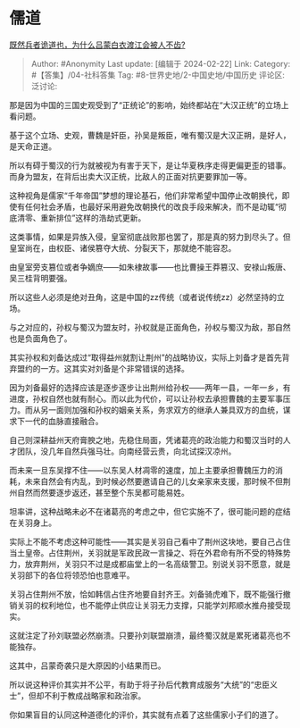 # 儒道
[既然兵者诡道也，为什么吕蒙白衣渡江会被人不齿?](https://www.zhihu.com/question/633168081/answer/3404417110)

> Author: #Anonymity
> Last update: [编辑于 2024-02-22]
> Link:
> Category: #【答集】/04-社科答集
> Tag: #8-世界史地/2-中国史地/中国历史 
> 评论区:
> 泛讨论:

那是因为中国的三国史观受到了“正统论”的影响，始终都站在“大汉正统”的立场上看问题。

基于这个立场、史观，曹魏是奸臣，孙吴是叛臣，唯有蜀汉是大汉正朔，是好人，是天命正道。

所以有碍于蜀汉的行为就被视为有害于天下，是让华夏秩序走得更偏更歪的错事。而身为盟友，在背后出卖大汉正统，比敌人的正面对抗更要罪加一等。

这种视角是儒家“千年帝国”梦想的理论基石，他们非常希望中国停止改朝换代，即使有任何社会矛盾，也最好采用避免改朝换代的改良手段来解决，而不是动辄“彻底清零、重新排位”这样的浩劫式更新。

这类事情，如果是异族入侵，皇室彻底战败那也罢了，那是真的努力到尽头了。但皇室尚在，由权臣、诸侯篡夺大统、分裂天下，那就绝不能容忍。

由皇室旁支篡位或者争嫡庶——如朱棣故事——也比曹操王莽篡汉、安禄山叛唐、吴三桂背明要强。

所以这些人必须是绝对丑角，这是中国的zz传统（或者说传统zz）必然坚持的立场。

与之对应的，孙权与蜀汉为盟友时，孙权就是正面角色，孙权与蜀汉为敌，那自然也是负面角色了。

其实孙权和刘备达成过“取得益州就割让荆州”的战略协议，实际上刘备才是首先背弃盟约的一方。这其实对刘备是个非常错误的选择。

因为刘备最好的选择应该是逐步逐步让出荆州给孙权——两年一县，一年一乡，有进度，孙权自然也就有耐心。而以此为代价，可以让孙权去承担曹魏的主要军事压力。而从另一面则加强和孙权的姻亲关系，务求双方的继承人兼具双方的血统，谋求下一代的血脉直接融合。

自己则深耕益州天府膏腴之地，先稳住局面，凭诸葛亮的政治能力和蜀汉当时的人才团队，没几年自然兵强马壮。向南经营云贵，向北试探汉凉州。

而未来一旦东吴撑不住——以东吴人材凋零的速度，加上主要承担曹魏压力的消耗，未来自然会有内乱，到时候必然要邀请自己的儿女亲家来支援，那时候不但荆州自然而然要逐步返还，甚至整个东吴都可能易姓。

坦率讲，这种战略未必不在诸葛亮的考虑之中，但它实施不了，很可能问题的症结在关羽身上。

实际上不能不考虑这种可能性——其实是关羽自己看中了荆州这块地，要自己占住当土皇帝。占住荆州，关羽就是军政民政一言操之、将在外君命有所不受的特殊势力，放弃荆州，关羽只不过是成都庙堂上的一名高级警卫。别说关羽不愿意，就是关羽部下的各位将领恐怕也意难平。

关羽占住荆州不放，恰如韩信占住齐地要自封齐王。刘备骑虎难下，既不能强行撤销关羽的权利地位，也不能停止供应让关羽无力支撑，只能学刘邦顺水推舟接受现实。

这就注定了孙刘联盟必然崩溃。只要孙刘联盟崩溃，最终蜀汉就是累死诸葛亮也不能独存。

这其中，吕蒙奇袭只是大原因的小结果而已。

所以说这种评价其实并不公平，有助于将子孙后代教育成服务“大统”的“忠臣义士”，但却不利于教成战略家和政治家。

你如果盲目的认同这种道德化的评价，其实就有点着了这些儒家小子们的道了。

